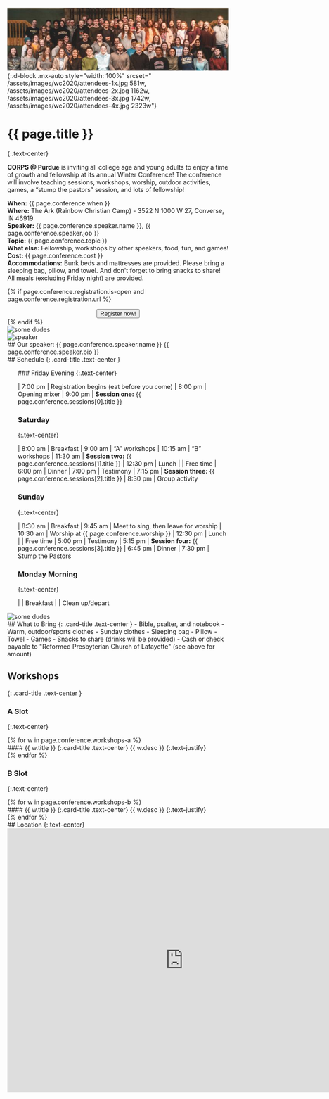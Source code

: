 ![banner](/assets/images/wc2020/attendees-fallback.jpg){:.d-block .mx-auto style="width: 100%" srcset="
/assets/images/wc2020/attendees-1x.jpg 581w,
/assets/images/wc2020/attendees-2x.jpg 1162w,
/assets/images/wc2020/attendees-3x.jpg 1742w,
/assets/images/wc2020/attendees-4x.jpg 2323w"}

# {{ page.title }}
{:.text-center}

<div class="card {% cycle "a", "b" %} shadow-lg" markdown="1">
<div class="row no-gutters">
<div class="col-md-8">
<div class="card-body" markdown="1">

**CORPS @ Purdue** is inviting all college age and young adults to enjoy a time of growth and fellowship at its annual Winter Conference! The conference will involve teaching sessions, workshops, worship, outdoor activities, games, a “stump the pastors” session, and lots of fellowship! 

**When:** {{ page.conference.when }}   
**Where:** The Ark (Rainbow Christian Camp) - 3522 N 1000 W 27, Converse, IN 46919  
**Speaker:** {{ page.conference.speaker.name }}, {{ page.conference.speaker.job }}  
**Topic:** {{ page.conference.topic }}  
**What else:** Fellowship, workshops by other speakers, food, fun, and games!  
**Cost:** {{ page.conference.cost }}  
**Accommodations:** Bunk beds and mattresses are provided. Please bring a sleeping bag, pillow, and towel. And don't forget to bring snacks to share! All meals (excluding Friday night) are provided.

{% if page.conference.registration.is-open and page.conference.registration.url %}
<center>
<a href="{{ page.conference.registration.url }}"><button class="big-button">Register now!</button></a>
</center>
{% endif %}

</div>
</div>
<div class="col-md-4">
<img srcset="
/assets/images/wc2020/two_fellas-1x.jpg 1336w,
/assets/images/wc2020/two_fellas-2x.jpg 2672w,
/assets/images/wc2020/two_fellas-3x.jpg 4008w,
/assets/images/wc2020/two_fellas-4x.jpg 5344w"
 src="/assets/images/wc2020/two_fellas-fallback.jpg" alt="some dudes" class="img-thumbnail card-img">
</div>
</div>
</div>

<div class="card {% cycle "a", "b" %} shadow-lg" markdown="1">
<div class="row no-gutters">
<div class="col-md-4">
<img srcset="{{ page.conference.speaker.pic-srcset }}" src="{{ page.conference.speaker.pic }}" alt="speaker" class="img-thumbnail card-img">
</div>
<div class="col-md-8">
<div class="card-body" markdown="1">
## Our speaker: {{ page.conference.speaker.name }}
{{ page.conference.speaker.bio }}
</div>
</div>
</div>
</div>

<div class="card {% cycle "a", "b" %} shadow-lg" markdown="1">
<div class="card-body" markdown="1">
## Schedule 
{: .card-title .text-center }
<ul class="schedule-container" markdown="1" style="list-style:none">
<li class="schedule-item" markdown="1">
### Friday Evening
{:.text-center}

| 7:00 <span>pm</span> | Registration begins (eat before you come)
| 8:00 <span>pm</span> | Opening mixer
| 9:00 <span>pm</span> | **Session one:** {{ page.conference.sessions[0].title }}

</li>
<li class="schedule-item" markdown="1">

### Saturday
{:.text-center}

|  8:00 <span>am</span> | Breakfast
|  9:00 <span>am</span> | “A” workshops
| 10:15 <span>am</span> | “B” workshops
| 11:30 <span>am</span> | **Session two:** {{ page.conference.sessions[1].title }}
| 12:30 <span>pm</span> | Lunch
|                     | Free time
|  6:00 <span>pm</span> | Dinner
|  7:00 <span>pm</span> | Testimony
|  7:15 <span>pm</span> | **Session three:** {{ page.conference.sessions[2].title }}
|  8:30 <span>pm</span> | Group activity

</li>
<li class="schedule-item" markdown="1">

### Sunday
{:.text-center}

|  8:30 <span>am</span> | Breakfast
|  9:45 <span>am</span> | Meet to sing, then leave for worship
| 10:30 <span>am</span> | Worship at {{ page.conference.worship }}
| 12:30 <span>pm</span> | Lunch
|                     | Free time
|  5:00 <span>pm</span> | Testimony
|  5:15 <span>pm</span> | **Session four:** {{ page.conference.sessions[3].title }}
|  6:45 <span>pm</span> | Dinner
|  7:30 <span>pm</span> | Stump the Pastors

</li>
<li class="schedule-item" markdown="1">

### Monday Morning
{:.text-center}

| | Breakfast
| | Clean up/depart

</li>
</ul>
</div>
</div>

<div class="card {% cycle "a", "b" %} shadow-lg" markdown="1">
<div class="row no-gutters">
<div class="col-md-4">
<img srcset="
/assets/images/wc2020/buncha_fellas-1x.jpg 926w,
/assets/images/wc2020/buncha_fellas-2x.jpg 1853w,
/assets/images/wc2020/buncha_fellas-3x.jpg 2779w,
/assets/images/wc2020/buncha_fellas-4x.jpg 3705w"
src="/assets/images/wc2020/buncha_fellas-fallback.jpg" alt="some dudes" class="img-thumbnail card-img">
</div>
<div class="col-md-8">
<div class="card-body" markdown="1">
## What to Bring
{: .card-title .text-center }
- Bible, psalter, and notebook
- Warm, outdoor/sports clothes
- Sunday clothes
- Sleeping bag
- Pillow
- Towel
- Games
- Snacks to share (drinks will be provided)
- Cash or check payable to "Reformed Presbyterian Church of Lafayette"  (see above for amount)
</div>
</div>
</div>
</div>

<div class="card {% cycle "a", "b" %} shadow-lg" markdown="1">
<div class="card-body" markdown="1">

## Workshops
{: .card-title .text-center }
### A Slot
{:.text-center}
<div class="workshop-container" markdown="1">
{% for w in page.conference.workshops-a %}
<div class="card shadow-sm" markdown="1">
<div class="workshop-item card-body" markdown="1">
#### {{ w.title }}
{:.card-title .text-center}
{{ w.desc }}
{:.text-justify}
</div>
</div>
{% endfor %}
</div>

### B Slot
{:.text-center}
<div class="workshop-container" markdown="1">
{% for w in page.conference.workshops-b %}
<div class="card" markdown="1">
<div class="workshop-item card-body" markdown="1">
#### {{ w.title }}
{:.card-title .text-center}
{{ w.desc }}
{:.text-justify}
</div>
</div>
{% endfor %}
</div>

</div>
</div>

<div class="card {% cycle "a", "b" %} shadow-lg" markdown="1">
<div class="card-body" markdown="1">
## Location
{:.text-center}

<div class="responsive-frame">
<iframe class="d-block mx-auto" src="https://www.google.com/maps/embed?pb=!1m18!1m12!1m3!1d3029.3044519228533!2d-85.86482868403698!3d40.60110597934402!2m3!1f0!2f0!3f0!3m2!1i1024!2i768!4f13.1!3m3!1m2!1s0x88145f277eb2b555%3A0x480444accabfa598!2sTHE%20ARK%20Christian%20Ministries!5e0!3m2!1sen!2sus!4v1604978892031!5m2!1sen!2sus" width="800" height="600" frameborder="0" style="border:0;" allowfullscreen="" aria-hidden="false" tabindex="0"></iframe>
</div>

</div>
</div>
